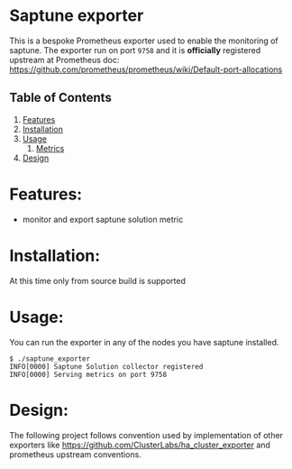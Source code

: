 # Saptune exporter

This is a bespoke Prometheus exporter used to enable the monitoring of saptune.
The exporter run on port `9758` and it is **officially** registered upstream at Prometheus doc: https://github.com/prometheus/prometheus/wiki/Default-port-allocations


## Table of Contents

1. [Features](#features)
2. [Installation](#installation)
3. [Usage](#usage)
   1. [Metrics](doc/metrics.md)
4. [Design](#design)

# Features:

* monitor and export saptune solution metric

# Installation:

At this time only from source build is supported

# Usage:

You can run the exporter in any of the nodes you have saptune installed.
```
$ ./saptune_exporter 
INFO[0000] Saptune Solution collector registered        
INFO[0000] Serving metrics on port 9758                 
```
# Design:

The following project follows convention used by implementation of other exporters like https://github.com/ClusterLabs/ha_cluster_exporter and prometheus upstream conventions.

